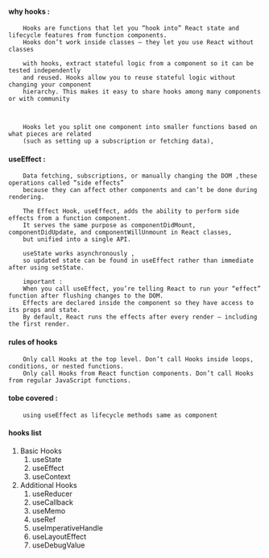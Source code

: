 #### why hooks :

        Hooks are functions that let you “hook into” React state and lifecycle features from function components. 
        Hooks don’t work inside classes — they let you use React without classes

        with hooks, extract stateful logic from a component so it can be tested independently
        and reused. Hooks allow you to reuse stateful logic without changing your component
        hierarchy. This makes it easy to share hooks among many components or with community



        Hooks let you split one component into smaller functions based on what pieces are related 
        (such as setting up a subscription or fetching data),

#### useEffect : 

        Data fetching, subscriptions, or manually changing the DOM ,these operations called “side effects”  
        because they can affect other components and can’t be done during rendering.

        The Effect Hook, useEffect, adds the ability to perform side effects from a function component. 
        It serves the same purpose as componentDidMount, componentDidUpdate, and componentWillUnmount in React classes, 
        but unified into a single API. 
       
        useState works asynchronously , 
        so updated state can be found in useEffect rather than immediate after using setState.
        
        important :
        When you call useEffect, you’re telling React to run your “effect” function after flushing changes to the DOM. 
        Effects are declared inside the component so they have access to its props and state. 
        By default, React runs the effects after every render — including the first render.
        
#### rules of hooks

        Only call Hooks at the top level. Don’t call Hooks inside loops, conditions, or nested functions.
        Only call Hooks from React function components. Don’t call Hooks from regular JavaScript functions.
        
        
#### tobe covered :

        using useEffect as lifecycle methods same as component


#### hooks list

1. Basic Hooks
   1. useState
   2. useEffect
   3. useContext
2. Additional Hooks
   1. useReducer
   2. useCallback
   3. useMemo
   4. useRef
   5. useImperativeHandle
   6. useLayoutEffect
   7. useDebugValue

